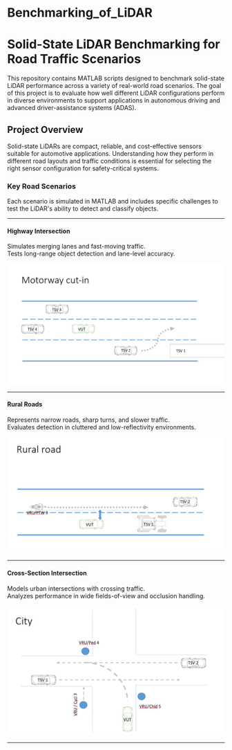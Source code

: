 # Benchmarking_of_LiDAR
# Solid-State LiDAR Benchmarking for Road Traffic Scenarios

This repository contains MATLAB scripts designed to benchmark solid-state LiDAR performance across a variety of real-world road scenarios. The goal of this project is to evaluate how well different LiDAR configurations perform in diverse environments to support applications in autonomous driving and advanced driver-assistance systems (ADAS).

## Project Overview

Solid-state LiDARs are compact, reliable, and cost-effective sensors suitable for automotive applications. Understanding how they perform in different road layouts and traffic conditions is essential for selecting the right sensor configuration for safety-critical systems.

### Key Road Scenarios

Each scenario is simulated in MATLAB and includes specific challenges to test the LiDAR's ability to detect and classify objects.

---

#### Highway Intersection

Simulates merging lanes and fast-moving traffic.  
Tests long-range object detection and lane-level accuracy.

![Highway Scenario](description_images/Motoway_cutin.png)

---

#### Rural Roads

Represents narrow roads, sharp turns, and slower traffic.  
Evaluates detection in cluttered and low-reflectivity environments.

![Village Roads Scenario](description_images/Rural_road.png)

---

#### Cross-Section Intersection

Models urban intersections with crossing traffic.  
Analyzes performance in wide fields-of-view and occlusion handling.

![Cross-Section Intersection Scenario](description_images/Cross_section.png)

---


